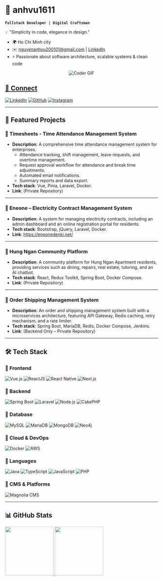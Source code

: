 # 🚀 anhvu1611  

**`Fullstack Developer | Digital Craftsman`**  

💡 "Simplicity in code, elegance in design."  

- 🌍 Ho Chi Minh city
- ✉️ [nguyenanhvu200101@gmail.com](mailto:nguyenanhvu200101@gmail.com) | [LinkedIn](https://www.linkedin.com/in/anh-vu-122a7b320/)  
- ⚡ Passionate about software architecture, scalable systems & clean code  

<div align="center" dir="auto">
  <animated-image data-catalyst="" style="width: 500px;"><a target="_blank" rel="noopener noreferrer nofollow" href="https://camo.githubusercontent.com/d1e9733ec79822bcadf8b9a1035840ee511e2f022fe9f652cc163db23dc171d3/68747470733a2f2f6d656469612e67697068792e636f6d2f6d656469612f53576f536b4e36447854737a71494b4571762f67697068792e676966" data-target="animated-image.originalLink"><img src="https://camo.githubusercontent.com/d1e9733ec79822bcadf8b9a1035840ee511e2f022fe9f652cc163db23dc171d3/68747470733a2f2f6d656469612e67697068792e636f6d2f6d656469612f53576f536b4e36447854737a71494b4571762f67697068792e676966" alt="Coder GIF" data-canonical-src="https://media.giphy.com/media/SWoSkN6DxTszqIKEqv/giphy.gif" style="max-width: 100%; display: inline-block;" data-target="animated-image.originalImage"></a>
      <span class="AnimatedImagePlayer" data-target="animated-image.player" hidden="">
        <a data-target="animated-image.replacedLink" class="AnimatedImagePlayer-images" href="https://camo.githubusercontent.com/d1e9733ec79822bcadf8b9a1035840ee511e2f022fe9f652cc163db23dc171d3/68747470733a2f2f6d656469612e67697068792e636f6d2f6d656469612f53576f536b4e36447854737a71494b4571762f67697068792e676966" target="_blank">
        </div>
          
## 🔗 Connect
[![LinkedIn](https://img.shields.io/badge/LinkedIn-Profile-0A66C2?style=for-the-badge&logo=linkedin&logoColor=white)](https://www.linkedin.com/in/anh-vu-122a7b320/)
[![GitHub](https://img.shields.io/badge/GitHub-Profile-181717?style=for-the-badge&logo=github&logoColor=white)](https://github.com/anhvu1611)
[![Instagram](https://img.shields.io/badge/Instagram-%40ahn.vu__-E4405F?style=for-the-badge&logo=instagram&logoColor=white)](https://www.instagram.com/ahn.vu_/)

---

## 🚀 Featured Projects  

### 🌟 Timesheets - Time Attendance Management System  
- **Description**: A comprehensive time attendance management system for enterprises.  
  - Attendance tracking, shift management, leave requests, and overtime management.  
  - Request approval workflow for attendance and break time adjustments.  
  - Automated email notifications.  
  - Summary reports and data export.  
- **Tech stack**: Vue, Pinia, Laravel, Docker.  
- **Link**: (Private Repository)  

---

### 🔹 Eneone – Electricity Contract Management System  
- **Description**: A system for managing electricity contracts, including an admin dashboard and an online registration portal for residents.  
- **Tech stack**: Bootstrap, jQuery, Laravel, Docker.  
- **Link**: https://eneonedenki.net/  

---

### 🔹 Hung Ngan Community Platform  
- **Description**: A community platform for Hung Ngan Apartment residents, providing services such as dining, repairs, real estate, tutoring, and an AI chatbot.  
- **Tech stack**: React, Redux Toolkit, Spring Boot, Docker Compose.  
- **Link**: (Private Repository)  

---

### 🔹 Order Shipping Management System  
- **Description**: An order and shipping management system built with a microservices architecture, featuring API Gateway, Redis caching, retry mechanism, and a rate limiter.  
- **Tech stack**: Spring Boot, MariaDB, Redis, Docker Compose, Jenkins.  
- **Link**: (Backend Only – Private Repository)  

---

## 🛠️ Tech Stack  

### 🔹 Frontend  
![Vue.js](https://img.shields.io/badge/Vue.js-35495E?style=for-the-badge&logo=vue.js&logoColor=4FC08D)
![ReactJS](https://img.shields.io/badge/ReactJS-20232A?style=for-the-badge&logo=react&logoColor=61DAFB) 
![React Native](https://img.shields.io/badge/React_Native-20232A?style=for-the-badge&logo=react&logoColor=61DAFB)
![Next.js](https://img.shields.io/badge/Next.js-000000?style=for-the-badge&logo=next.js&logoColor=white)

### 🔹 Backend  
![Spring Boot](https://img.shields.io/badge/Spring_Boot-6DB33F?style=for-the-badge&logo=springboot&logoColor=white)
![Laravel](https://img.shields.io/badge/Laravel-FF2D20?style=for-the-badge&logo=laravel&logoColor=white)
![Node.js](https://img.shields.io/badge/Node.js-339933?style=for-the-badge&logo=node.js&logoColor=white)
![CakePHP](https://img.shields.io/badge/CakePHP-D33C43?style=for-the-badge&logo=cakephp&logoColor=white)

### 🔹 Database  
![MySQL](https://img.shields.io/badge/MySQL-4479A1?style=for-the-badge&logo=mysql&logoColor=white)
![MariaDB](https://img.shields.io/badge/MariaDB-003545?style=for-the-badge&logo=mariadb&logoColor=white)
![MongoDB](https://img.shields.io/badge/MongoDB-47A248?style=for-the-badge&logo=mongodb&logoColor=white)
![Neo4j](https://img.shields.io/badge/Neo4j-008CC1?style=for-the-badge&logo=neo4j&logoColor=white)

### 🔹 Cloud & DevOps  
![Docker](https://img.shields.io/badge/Docker-2496ED?style=for-the-badge&logo=docker&logoColor=white)
![AWS](https://img.shields.io/badge/AWS-232F3E?style=for-the-badge&logo=amazonaws&logoColor=white)

### 🔹 Languages  
![Java](https://img.shields.io/badge/Java-007396?style=for-the-badge&logo=openjdk&logoColor=white)
![TypeScript](https://img.shields.io/badge/TypeScript-3178C6?style=for-the-badge&logo=typescript&logoColor=white)
![JavaScript](https://img.shields.io/badge/JavaScript-F7DF1E?style=for-the-badge&logo=javascript&logoColor=black)
![PHP](https://img.shields.io/badge/PHP-7F52FF?style=for-the-badge&logo=php&logoColor=white)

### 🔹 CMS & Platforms
![Magnolia CMS](https://img.shields.io/badge/Magnolia_CMS-005F34?style=for-the-badge&logo=magnolia&logoColor=white)

---

## 📊 GitHub Stats
<a href="https://github.com/anhvu1611">
  <img src="https://github-readme-stats.vercel.app/api?username=anhvu1611&show_icons=true&hide=issues&count_private=true&title_color=10b981&text_color=ffffff&icon_color=facc15&bg_color=1c1917&hide_border=true" height="160"/>
</a>
<a href="https://github.com/anhvu1611">
  <img src="https://github-readme-streak-stats.herokuapp.com/?user=anhvu1611&stroke=ffffff&background=1c1917&ring=10b981&fire=10b981&currStreakNum=ffffff&currStreakLabel=10b981&sideNums=ffffff&sideLabels=ffffff&dates=ffffff&hide_border=true" height="160"/>
</a>

